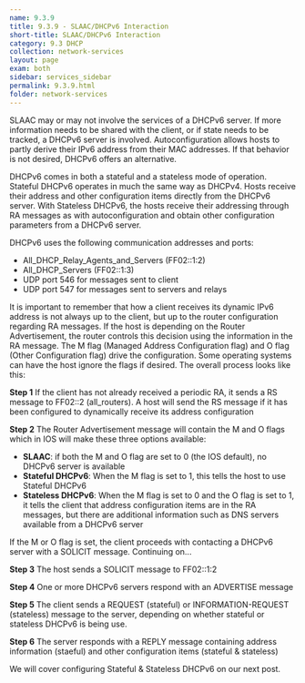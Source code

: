 ```yaml
---
name: 9.3.9
title: 9.3.9 - SLAAC/DHCPv6 Interaction
short-title: SLAAC/DHCPv6 Interaction
category: 9.3 DHCP
collection: network-services
layout: page
exam: both
sidebar: services_sidebar
permalink: 9.3.9.html
folder: network-services
---
```

SLAAC may or may not involve the services of a DHCPv6 server. If more information needs to be shared with the client, or if state needs to be tracked, a DHCPv6 server is involved. Autoconfiguration allows hosts to partly derive their IPv6 address from their MAC addresses. If that behavior is not desired, DHCPv6 offers an alternative.

DHCPv6 comes in both a stateful and a stateless mode of operation. Stateful DHCPv6 operates in much the same way as DHCPv4. Hosts receive their address and other configuration items directly from the DHCPv6 server. With Stateless DHCPv6, the hosts receive their addressing through RA messages as with autoconfiguration and obtain other configuration parameters from a DHCPv6 server.

DHCPv6 uses the following communication addresses and ports:
- All_DHCP_Relay_Agents_and_Servers (FF02::1:2)
- All_DHCP_Servers (FF02::1:3)
- UDP port 546 for messages sent to client
- UDP port 547 for messages sent to servers and relays

It is important to remember that how a client receives its dynamic IPv6 address is not always up to the client, but up to the router configuration regarding RA messages. If the host is depending on the Router Advertisement, the router controls this decision using the information in the RA message. The M flag (Managed Address Configuration flag) and O flag (Other Configuration flag) drive the configuration. Some operating systems can have the host ignore the flags if desired. The overall process looks like this:

**Step 1**	If the client has not already received a periodic RA, it sends a RS message to FF02::2 (all_routers). A host will send the RS message if it has been configured to dynamically receive its address configuration

**Step 2** The Router Advertisement message will contain the M and O flags which in IOS will make these three options available:
- **SLAAC**: if both the M and O flag are set to 0 (the IOS default), no DHCPv6 server is available
- **Stateful DHCPv6**: When the M flag is set to 1, this tells the host to use Stateful DHCPv6
- **Stateless DHCPv6**: When the M flag is set to 0 and the O flag is set to 1, it tells the client that address configuration items are in the RA messages, but there are additional information such as DNS servers available from a DHCPv6 server

If the M or O flag is set, the client proceeds with contacting a DHCPv6 server with a SOLICIT message. Continuing on...

**Step 3** The host sends a SOLICIT message to FF02::1:2

**Step 4** One or more DHCPv6 servers respond with an ADVERTISE message

**Step 5** The client sends a REQUEST (stateful) or INFORMATION-REQUEST (stateless) message to the server, depending on whether stateful or stateless DHCPv6 is being use.

**Step 6** The server responds with a REPLY message containing address information (staeful) and other configuration items (stateful & stateless)

We will cover configuring Stateful & Stateless DHCPv6 on our next post.